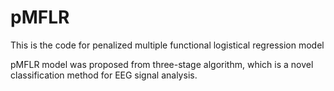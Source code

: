 # pMFLR
This is the code for penalized multiple functional logistical regression model

pMFLR model was proposed from three-stage algorithm, which is a novel classification method for EEG signal analysis. 
